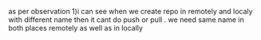 as per observation
1)i can see when we create repo in remotely and localy with different name then it cant do push or pull .
we need same name in both places remotely as well as in locally